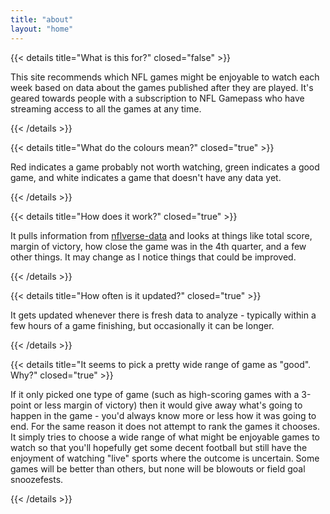 ```yaml
---
title: "about"
layout: "home"
---
```

{{< details title="What is this for?" closed="false" >}}

This site recommends which NFL games might be enjoyable to watch each week based on data about the games published after they are played. It's geared towards people with a subscription to NFL Gamepass who have streaming access to all the games at any time.

{{< /details >}}

{{< details title="What do the colours mean?" closed="true" >}}

Red indicates a game probably not worth watching, green indicates a good game, and white indicates a game that doesn't have any data yet.

{{< /details >}}

{{< details title="How does it work?" closed="true" >}}

It pulls information from [nflverse-data](https://github.com/nflverse/nflverse-data) and looks at things like total score, margin of victory, how close the game was in the 4th quarter, and a few other things. It may change as I notice things that could be improved.

{{< /details >}}

{{< details title="How often is it updated?" closed="true" >}}

It gets updated whenever there is fresh data to analyze - typically within a few hours of a game finishing, but occasionally it can be longer.

{{< /details >}}

{{< details title="It seems to pick a pretty wide range of game as \"good\". Why?" closed="true" >}}

If it only picked one type of game (such as high-scoring games with a 3-point or less margin of victory) then it would give away what's going to happen in the game - you'd always know more or less how it was going to end. For the same reason it does not attempt to rank the games it chooses. It simply tries to choose a wide range of what might be enjoyable games to watch so that you'll hopefully get some decent football but still have the enjoyment of watching "live" sports where the outcome is uncertain. Some games will be better than others, but none will be blowouts or field goal snoozefests.

{{< /details >}}
